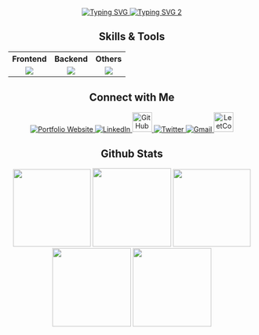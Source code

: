
<p align="center">
  <a href="https://vishalrmahajan.in">
    <img src="https://readme-typing-svg.herokuapp.com?font=Cairo+Play&color=D3D3D3&size=50&center=true&vCenter=true&width=900&height=100&lines=Hello!+I'm+Vishal+Rajesh+Mahajan;" alt="Typing SVG">
    <img src="https://readme-typing-svg.herokuapp.com?font=Cairo+Play&color=F7F7F7&center=true&vCenter=true&width=435&lines=%F0%9F%92%BB+Develop.+%F0%9F%9A%80+Deploy.+%F0%9F%A7%A0+Train.+%F0%9F%94%81+Repeat." alt="Typing SVG 2">
  </a>
</p>


<div align="center"><h2>Skills & Tools</h2></div>

<table align="center">
  <tr>
    <th>Frontend</th>
    <th>Backend</th>
    <th>Others</th>
  </tr>
  <tr>
    <td align="center">
      <img src="https://skillicons.dev/icons?i=html,css,javascript,react,nextjs,redux,bootstrap,tailwindcss" /><br>
    </td>
    <td align="center">
      <img src="https://skillicons.dev/icons?i=nodejs,express,fastapi,flask,python,prisma" /><br>
    </td>
    <td align="center">
      <img src="https://skillicons.dev/icons?i=git,postman,postgres,mongo,sklearn,pytorch" /><br>
    </td>
  </tr>
</table>


<div align="center"><h2>Connect with Me</h2></div>

<p align="center">
<a href="https://VishalRMahajan.in" target="_blank">
    <img src="https://img.icons8.com/fluency/48/domain.png" alt="Portfolio Website"/>
  </a>
  <a href="https://www.linkedin.com/in/VishalRMahajan" target="_blank">
    <img src="https://img.icons8.com/color/48/000000/linkedin.png" alt="LinkedIn"/>
  </a>
<a href="https://github.com/VishalRMahajan" target="_blank">
  <img src="https://img.icons8.com/?size=100&id=CexFs1lac6J7&format=png&color=000000" alt="GitHub" width="40" height="40"/>
</a>
  <a href="https://x.com/VishalRMahajan" target="_blank">
    <img src="https://img.icons8.com/ios-filled/50/1DA1F2/twitter.png" alt="Twitter"/>
  </a>
  <a href="mailto:vism06@gmail.com" target="_blank">
    <img src="https://img.icons8.com/color/48/000000/gmail-new.png" alt="Gmail"/>
  </a>
  <a href="https://leetcode.com/VishalRMahajan" target="_blank">
    <img src="https://upload.wikimedia.org/wikipedia/commons/1/19/LeetCode_logo_black.png" alt="LeetCode" width="40" height="40"/>
  </a>
</p>









<div align="center"><h2>Github Stats</h2>
<img height="158em" src="http://github-profile-summary-cards.vercel.app/api/cards/profile-details?username=VishalRMahajan&theme=github_dark">
<img height="160em" src="http://github-profile-summary-cards.vercel.app/api/cards/productive-time?username=VishalRMahajan&theme=github_dark&utcOffset=5.30">
<img height="158em" src="http://github-profile-summary-cards.vercel.app/api/cards/stats?username=VishalRMahajan&theme=github_dark">
<img height="160em" src="http://github-profile-summary-cards.vercel.app/api/cards/repos-per-language?username=VishalRMahajan&theme=github_dark&exclude=java,CSS,EJS,Jupyter%20Notebook">
<img height="160em" src="http://github-profile-summary-cards.vercel.app/api/cards/most-commit-language?username=VishalRMahajan&theme=github_dark&exclude=java,CSS,EJS,Jupyter%20Notebook">


